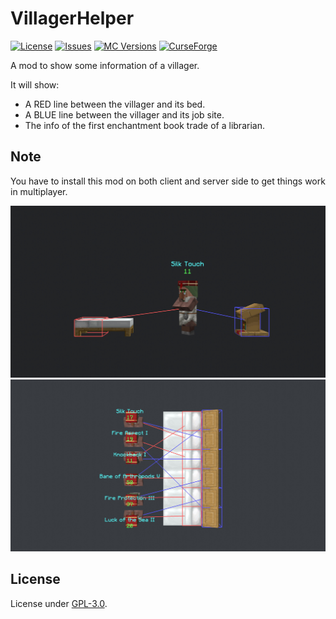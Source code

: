 # VillagerHelper

[![License](https://img.shields.io/github/license/Ivan-YFw/villagerhelper.svg)](http://www.gnu.org/licenses/gpl-3.0.html)
[![Issues](https://img.shields.io/github/issues/Ivan-YFw/villagerhelper.svg)](https://github.com/Ivan-YFw/gatewayer/issues)
[![MC Versions](https://cf.way2muchnoise.eu/versions/For%20MC_437795_all.svg)](https://www.curseforge.com/minecraft/mc-mods/villagerhelper)
[![CurseForge](http://cf.way2muchnoise.eu/full_437795_downloads.svg)](https://www.curseforge.com/minecraft/mc-mods/villagerhelper)

A mod to show some information of a villager.

It will show:

 - A RED line between the villager and its bed.
 - A BLUE line between the villager and its job site.
 - The info of the first enchantment book trade of a librarian.
 
## Note

You have to install this mod on both client and server side to get things work in multiplayer.
 
![screenshot1](https://raw.githubusercontent.com/Ivan-YFw/VillagerHelper/fabric-1.15.2/screenshot1.png)
![screenshot2](https://raw.githubusercontent.com/Ivan-YFw/VillagerHelper/fabric-1.15.2/screenshot2.png)


## License

License under [GPL-3.0](http://www.gnu.org/licenses/gpl-3.0.html).
